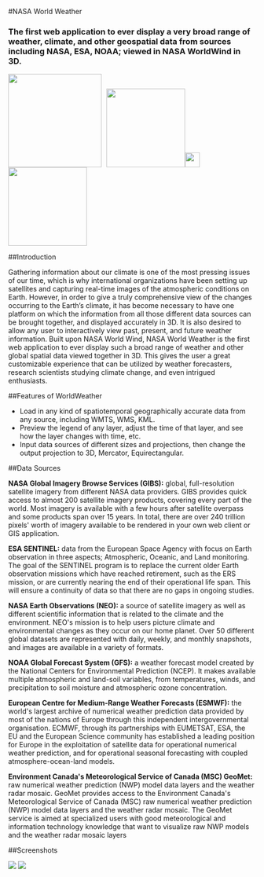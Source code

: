 #NASA World Weather
### The first web application to ever display a very broad range of weather, climate, and other geospatial data from sources including NASA, ESA, NOAA; viewed in NASA WorldWind in 3D.

<img src="https://upload.wikimedia.org/wikipedia/commons/thumb/e/e5/NASA_logo.svg/200px-NASA_logo.svg.png" width="190px" /><img src="http://oykun.com/images/journal-header-whitespace.png" width="10px" /><img src="https://upload.wikimedia.org/wikipedia/commons/thumb/7/79/NOAA_logo.svg/240px-NOAA_logo.svg.png" width="160px" /><img src="http://oykun.com/images/journal-header-whitespace.png" width="30px" /><img src="https://upload.wikimedia.org/wikipedia/commons/thumb/6/6e/ESA_logo_simple.svg/200px-ESA_logo_simple.svg.png" width="160px" />

##Introduction

Gathering information about our climate is one of the most pressing issues of our time, which is why international organizations have been setting up satellites and capturing real-time images of the atmospheric conditions on Earth. However, in order to give a truly comprehensive view of the changes occurring to the Earth’s climate, it has become necessary to have one platform on which the information from all those different data sources can be brought together, and displayed accurately in 3D. It is also desired to allow any user to interactively view past, present, and future weather information. Built upon NASA World Wind, NASA World Weather is the first web application to ever display such a broad range of weather and other global spatial data viewed together in 3D. This gives the user a great customizable experience that can be utilized by weather forecasters, research scientists studying climate change, and even intrigued enthusiasts.

##Features of WorldWeather

* Load in any kind of spatiotemporal geographically accurate data from any source, including WMTS, WMS, KML.
* Preview the legend of any layer, adjust the time of that layer, and see how the layer changes with time, etc.
* Input data sources of different sizes and projections, then change the output projection to 3D, Mercator, Equirectangular.

##Data Sources

**NASA Global Imagery Browse Services (GIBS):** global, full-resolution satellite imagery from different NASA data providers. GIBS provides quick access to almost 200 satellite imagery products, covering every part of the world. Most imagery is available with a few hours after satellite overpass and some products span over 15 years. In total, there are over 240 trillion pixels' worth of imagery available to be rendered in your own web client or GIS application.

**ESA SENTINEL:** data from the European Space Agency with focus on Earth observation in three aspects; Atmospheric, Oceanic, and Land monitoring. The goal of the SENTINEL program is to replace the current older Earth observation missions which have reached retirement, such as the ERS mission, or are currently nearing the end of their operational life span. This will ensure a continuity of data so that there are no gaps in ongoing studies.

**NASA Earth Observations (NEO):** a source of satellite imagery as well as different scientific information that is related to the climate and the environment. NEO's mission is to help users picture climate and environmental changes as they occur on our home planet. Over 50 different global datasets are represented with daily, weekly, and monthly snapshots, and images are available in a variety of formats.

**NOAA Global Forecast System (GFS):** a weather forecast model created by the National Centers for Environmental Prediction (NCEP). It makes available multiple atmospheric and land-soil variables, from temperatures, winds, and precipitation to soil moisture and atmospheric ozone concentration.

**European Centre for Medium-Range Weather Forecasts (ESMWF):** the world's largest archive of numerical weather prediction data provided by most of the nations of Europe through this independent intergovernmental organisation. ECMWF, through its partnerships with EUMETSAT, ESA, the EU and the European Science community has established a leading position for Europe in the exploitation of satellite data for operational numerical weather prediction, and for operational seasonal forecasting with coupled atmosphere-ocean-land models.

**Environment Canada's Meteorological Service of Canada (MSC) GeoMet:** raw numerical weather prediction (NWP) model data layers and the weather radar mosaic. GeoMet provides access to the Environment Canada's Meteorological Service of Canada (MSC) raw numerical weather prediction (NWP) model data layers and the weather radar mosaic. The GeoMet service is aimed at specialized users with good meteorological and information technology knowledge that want to visualize raw NWP models and the weather radar mosaic layers

##Screenshots

<img src="http://i.imgur.com/XrU5KGf.png" />

<img src="http://i.imgur.com/6HQFojs.png" />
